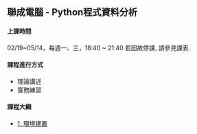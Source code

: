 ## 聯成電腦 - Python程式資料分析

#### 上課時間

02/19~05/14，每週一、三，18:40 ~ 21:40
若因故停課, 請參見課表.

#### 課程進行方式

- 理論講述
- 實務練習

#### 課程大綱
- [1. 環境建置](http://mirdex.github.io/Python_20250219/1.%20environment.slides.html)
